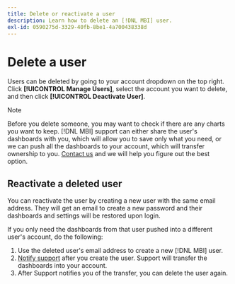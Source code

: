```yaml
---
title: Delete or reactivate a user
description: Learn how to delete an [!DNL MBI] user.
exl-id: 0590275d-3329-40fb-8be1-4a700438338d
---
```

# Delete a user

Users can be deleted by going to your account dropdown on the top right. Click **[!UICONTROL Manage Users]**, select the account you want to delete, and then click **[!UICONTROL Deactivate User]**.

>[!NOTE]
>
>Before you delete someone, you may want to check if there are any charts you want to keep. [!DNL MBI] support can either share the user's dashboards with you, which will allow you to save only what you need, or we can push all the dashboards to your account, which will transfer ownership to you. [Contact us](../../guide-overview.md) and we will help you figure out the best option.

## Reactivate a deleted user

You can reactivate the user by creating a new user with the same email address. They will get an email to create a new password and their dashboards and settings will be restored upon login.

If you only need the dashboards from that user pushed into a different user's account, do the following:

1. Use the deleted user's email address to create a new [!DNL MBI] user.
1. [Notify support](https://experienceleague.adobe.com/docs/commerce-knowledge-base/kb/troubleshooting/miscellaneous/mbi-service-policies.html?lang=en) after you create the user. Support will transfer the dashboards into your account.
1. After Support notifies you of the transfer, you can delete the user again.
